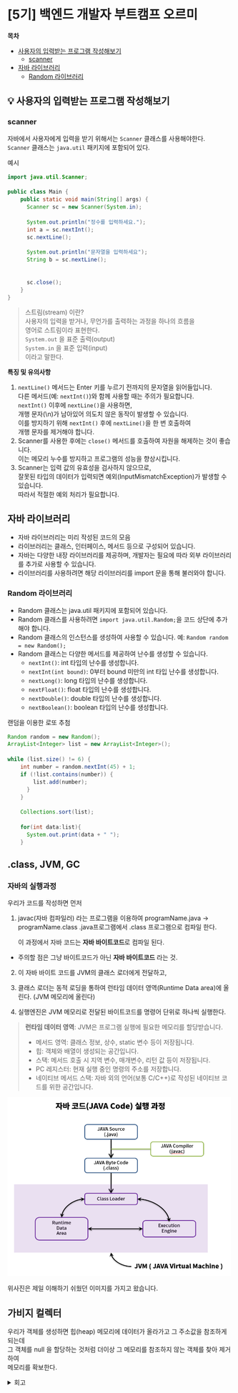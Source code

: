 # [5기] 백엔드 개발자 부트캠프 오르미

  **목차**
- [사용자의 입력받는 프로그램 작성해보기](#userWrite)
  - [scanner](#scanner)
- [자바 라이브러리](#Library)
  - [Random 라이브러리](#randomLibrary)



## 💡 사용자의 입력받는 프로그램 작성해보기
<a id="userWrite"></a>


### scanner
<a id="scanner"></a>

자바에서 사용자에게 입력을 받기 위해서는 `Scanner` 클래스를 사용해야한다.   
`Scanner` 클래스는 `java.util` 패키지에 포함되어 있다.

예시

```java
import java.util.Scanner;

public class Main {
    public static void main(String[] args) {
      Scanner sc = new Scanner(System.in);

      System.out.println("정수를 입력하세요.");
      int a = sc.nextInt();
      sc.nextLine();

      System.out.println("문자열을 입력하세요");
      String b = sc.nextLine();


      sc.close();
    }
}
```

> 스트림(stream) 이란?   
> 사용자의 입력을 받거나, 무언가를 출력하는 과정을 하나의 흐름을   
> 영어로 스트림이라 표현한다.   
> `System.out` 을 표준 출력(output)   
> `System.in` 을 표준 입력(input)   
> 이라고 말한다.
> 

**특징 및 유의사항**

1. `nextLine()` 메서드는 Enter 키를 누르기 전까지의 문자열을 읽어들입니다.   
  다른 메서드(예: `nextInt()`)와 함께 사용할 때는 주의가 필요합니다.   
  `nextInt()` 이후에 `nextLine()`을 사용하면,   
  개행 문자(\n)가 남아있어 의도치 않은 동작이 발생할 수 있습니다.   
  이를 방지하기 위해 `nextInt()` 후에 `nextLine()`을 한 번 호출하여   
  개행 문자를 제거해야 합니다.
2. Scanner를 사용한 후에는 `close()` 메서드를 호출하여 자원을 해제하는 것이 좋습니다.   
   이는 메모리 누수를 방지하고 프로그램의 성능을 향상시킵니다.
3. Scanner는 입력 값의 유효성을 검사하지 않으므로,   
   잘못된 타입의 데이터가 입력되면 예외(InputMismatchException)가 발생할 수 있습니다.   
   따라서 적절한 예외 처리가 필요합니다.

## 자바 라이브러리
<a id="Library"></a>

- 자바 라이브러리는 미리 작성된 코드의 모음
- 라이브러리는 클래스, 인터페이스, 메서드 등으로 구성되어 있습니다.
- 자바는 다양한 내장 라이브러리를 제공하며, 개발자는 필요에 따라 외부 라이브러리를 추가로 사용할 수 있습니다.
- 라이브러리를 사용하려면 해당 라이브러리를 import 문을 통해 불러와야 합니다.

### Random 라이브러리
<a id="randomLibrary"></a>

- Random 클래스는 java.util 패키지에 포함되어 있습니다.
- Random 클래스를 사용하려면 `import java.util.Random;`을 코드 상단에 추가해야 합니다.
- Random 클래스의 인스턴스를 생성하여 사용할 수 있습니다. 예: `Random random = new Random();`
- Random 클래스는 다양한 메서드를 제공하여 난수를 생성할 수 있습니다.
  - `nextInt()`: int 타입의 난수를 생성합니다.
  - `nextInt(int bound)`: 0부터 bound 미만의 int 타입 난수를 생성합니다.
  - `nextLong()`: long 타입의 난수를 생성합니다.
  - `nextFloat()`: float 타입의 난수를 생성합니다.
  - `nextDouble()`: double 타입의 난수를 생성합니다.
  - `nextBoolean()`: boolean 타입의 난수를 생성합니다.

랜덤을 이용한 로또 추첨
```java
Random random = new Random();
ArrayList<Integer> list = new ArrayList<Integer>();

while (list.size() != 6) {
    int number = random.nextInt(45) + 1;
    if (!list.contains(number)) {
        list.add(number);
      }
    }

    Collections.sort(list);

    for(int data:list){
      System.out.print(data + " ");
    }
```

## .class, JVM, GC
<a id="Library"></a>

### 자바의 실행과정

우리가 코드를 작성하면 먼저

1. javac(자바 컴파일러) 라는 프로그램을 이용하여
   programName.java → programName.class
   .java프로그램에서 .class 프로그램으로 컴파일 한다.

   이 과정에서 자바 코드는 **자바 바이트코드**로 컴파일 된다.


- 주의할 점은 그냥 바이트코드가 아닌 **자바 바이트코드** 라는 것.

2. 이 자바 바이트 코드를 JVM의 클래스 로더에게 전달하고,

3. 클래스 로더는 동적 로딩을 통하여 런타임 데이터 영역(Runtime Data area)에 올린다. (JVM 메모리에 올린다)

4. 실행엔진은 JVM 메모리로 전달된 바이트코드를 명령어 단위로 하나씩 실행한다.

> **런타임 데이터 영역**: JVM은 프로그램 실행에 필요한 메모리를 할당받습니다.
> - 메서드 영역: 클래스 정보, 상수, static 변수 등이 저장됩니다.
> - 힙: 객체와 배열이 생성되는 공간입니다.
> - 스택: 메서드 호출 시 지역 변수, 매개변수, 리턴 값 등이 저장됩니다.
> - PC 레지스터: 현재 실행 중인 명령의 주소를 저장합니다.
> - 네이티브 메서드 스택: 자바 외의 언어(보통 C/C++)로 작성된 네이티브 코드를 위한 공간입니다.
>

<img src="img/day23/java_code.PNG" width="500" height="400" alt="">

위사진은 제일 이해하기 쉬웠던 이미지를 가지고 왔습니다.


## 가비지 컬렉터

우리가 객체를 생성하면 힙(heap) 메모리에 데이터가 올라가고 그 주소값을 참조하게 되는데   
그 객체를 null 을 할당하는 것처럼 더이상 그 메모리를 참조하지 않는 객체를 찾아 제거하여   
메모리를 확보한다.



<details>
<summary> 회고 </summary>

어제에 이어서 오늘도 실습 위주라 많지 않은 분량이었습니다. <br>
오늘은 코테 스터디 모임하고 저녁먹고 CS 스터디 모임하니 시간이....<br>
열심히 롱런을 위하여 이것저것 배우면서 진행!! <br>
<br>
계속 배우면서 느끼는 점은<br>
배운 지식도 금방 까먹으니 열심히 코드를 쳐보고<br>
익숙해지는게 제일 중요한 것 같다고 느낌니다.<br>
손으로 한번이라도 쳐보거나 말로 누구에게 설명하는 것은<br>
기억에 오래 남는 것 같습니다.<br>
<br>
더욱 열심히 하지만 건강 지키면서 잘 코딩해보겠습니다!

</details>


